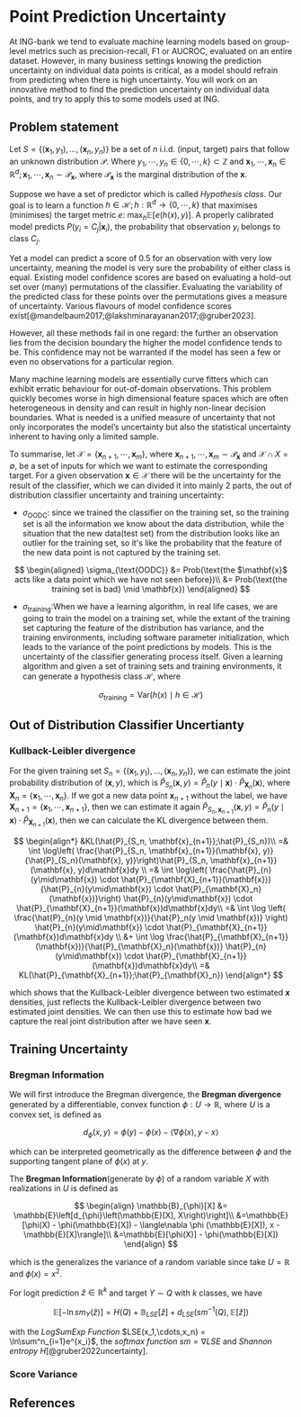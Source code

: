 # Point Prediction Uncertainty

At ING-bank we tend to evaluate machine learning models based on group-level metrics such as precision-recall, F1 or AUCROC, evaluated on an entire dataset.
However, in many business settings knowing the prediction uncertainty on individual data points is critical, as a model should refrain from predicting when there is high uncertainty. 
You will work on an innovative method to find the prediction uncertainty on individual data points, and try to apply this to some models used at ING.

## Problem statement

Let $S = \{(\mathbf{x}_1, y_1), \dots, (\mathbf{{x}}_n, y_n)\}$ be a set of $n$ i.i.d. (input, target) pairs that follow an unknown distribution $\mathcal{P}$.
Where $y_1, \cdots, y_n \in \{0, \cdots, k\} \subset \mathbb{Z}$ and $\mathbf{x}_1, \cdots, \mathbf{x}_n \in \mathbb{R}^{d}; \mathbf{x}_1, \cdots, \mathbf{x}_n \sim \mathcal{P}_{\mathbf{x}}$, where $\mathcal{P}_{\mathbf{x}}$ is the marginal distribution of the $\mathbf{x}$.

<!--$P:\mathbb{R}^d \times \{0, 1\} \to [0, 1]$ that maximises (minimises) the target metric $e$: -->

Suppose we have a set of predictor which is called *Hypothesis class*. Our goal is to learn a function $h \in \mathcal{H}; h: \mathbb{R}^{d} \to \{0, \cdots, k\}$ that maximises (minimises) the target metric $e$: $\operatorname{max}_{h}\mathbb{E}[e(h(x), y)]$. A properly calibrated model predicts $P(y_i = C_j | \mathbf{x}_i)$, the probability that observation $y_i$ belongs to class $C_j$.


Yet a model can predict a score of 0.5 for an observation with very low uncertainty, meaning the model is very sure the probability of either class is equal.
Existing model confidence scores are based on evaluating a hold-out set over (many) permutations of the classifier.
Evaluating the variability of the predicted class for these points over the permutations gives a measure of uncertainty.
Various flavours of model confidence scores exist[@mandelbaum2017;@lakshminarayanan2017;@gruber2023].


However, all these methods fail in one regard: the further an observation lies from the decision boundary the higher the model confidence tends to be.
This confidence may not be warranted if the model has seen a few or even no observations for a particular region.


Many machine learning models are essentially curve fitters which can exhibit erratic behaviour for out-of-domain observations.
This problem quickly becomes worse in high dimensional feature spaces which are often heterogeneous in density and can result in highly non-linear decision boundaries. 
What is needed is a unified measure of uncertainty that not only incorporates the model’s uncertainty but also the statistical uncertainty inherent to having only a limited sample.


To summarise, let $\mathcal{X} = \{ \mathbf{x}_{n+1}, \cdots, \mathbf{x}_{m} \}$, where $\mathbf{x}_{n+1}, \cdots, \mathbf{x}_{m} \sim \mathcal{P}_{\mathbf{x}}$ and $\mathcal{X} \cap X = \emptyset$, be a set of inputs for which we want to estimate the corresponding target.
For a given observation $\mathbf{x} \in \mathcal{X}$ there will be the uncertainty for the result of the classifier, which we can divided it into mainly 2 parts, the out of distribution classifier uncertainty and training uncertainty:


* $\sigma_{\mathrm{OODC}}$: since we trained the classifier on the training set, so the training set is all the information we know about the data distribution, while the situation that the new data(test set) from the distribution looks like an outlier for the training set, so it's like the probability that the feature of the new data point is not captured by the training set.

$$
\begin{aligned}
\sigma_{\text{OODC}} &= Prob(\text{the $\mathbf{x}$ acts like a data point which we have not seen before})\\
&= Prob(\text{the training set is bad} \mid \mathbf{x})
\end{aligned}
$$


* $\sigma_{\mathrm{training}}$:When we have a learning algorithm, in real life cases, we are going to train the model on a training set, while the extant of the training set capturing the feature of the distribution has variance, and the training environments, including software parameter initialization, which leads to the variance of the point predictions by models. This is the uncertainty of the classifier generating process itself. Given a learning algorithm and given a set of training sets and training environments, it can generate a hypothesis class $\mathcal{H}$, where 

$$
\sigma_{\mathrm{training}} = \mathrm{Var}(h(x) \mid h \in \mathcal{H})
$$

## Out of Distribution Classifier Uncertianty

### Kullback-Leibler divergence

For the given training set $S_n = \{(\mathbf{x}_1, y_1), \dots, (\mathbf{{x}}_n, y_n)\}$, we can estimate the joint probability distribution of $(\mathbf{x}, y)$, which is $\hat{P}_{S_n}(\mathbf{x}, y) = \hat{P}_n(y\mid\mathbf{x}) \cdot \hat{P}_{\mathbf{X}_n}(\mathbf{x})$, where $\mathbf{X}_n = \{ \mathbf{x}_1, \cdots, \mathbf{x}_n \}$. If we got a new data point $\mathbf{x}_{n+1}$ without the label, we have $\mathbf{X}_{n+1} = \{ \mathbf{x}_1, \cdots, \mathbf{x}_{n+1} \}$, then we can estimate it again $\hat{P}_{S_n,\mathbf{x}_{n+1}}(\mathbf{x}, y) = \hat{P}_{n}(y\mid\mathbf{x}) \cdot \hat{P}_{\mathbf{X}_{n+1}}(\mathbf{x})$, then we can calculate the  KL divergence between them.

$$
\begin{align*}
    &KL(\hat{P}_{S_n, \mathbf{x}_{n+1}};\hat{P}_{S_n})\\ =& \int \log\left( \frac{\hat{P}_{S_n, \mathbf{x}_{n+1}}(\mathbf{x}, y)}{\hat{P}_{S_n}(\mathbf{x}, y)}\right)\hat{P}_{S_n, \mathbf{x}_{n+1}}(\mathbf{x}, y)d\mathbf{x}dy \\
    =& \int \log\left( \frac{\hat{P}_{n}(y\mid\mathbf{x}) \cdot \hat{P}_{\mathbf{X}_{n+1}}(\mathbf{x})}{\hat{P}_{n}(y\mid\mathbf{x}) \cdot \hat{P}_{\mathbf{X}_n}(\mathbf{x})}\right) \hat{P}_{n}(y\mid\mathbf{x}) \cdot \hat{P}_{\mathbf{X}_{n+1}}(\mathbf{x})d\mathbf{x}dy\\
    =& \int \log \left( \frac{\hat{P}_{n}(y \mid \mathbf{x})}{\hat{P}_n(y \mid \mathbf{x})} \right) \hat{P}_{n}(y\mid\mathbf{x}) \cdot \hat{P}_{\mathbf{X}_{n+1}}(\mathbf{x})d\mathbf{x}dy \\
    &+ \int \log \frac{\hat{P}_{\mathbf{X}_{n+1}}(\mathbf{x})}{\hat{P}_{\mathbf{X}_n}(\mathbf{x})}  \hat{P}_{n}(y\mid\mathbf{x}) \cdot \hat{P}_{\mathbf{X}_{n+1}}(\mathbf{x})d\mathbf{x}dy\\
    =& KL(\hat{P}_{\mathbf{X}_{n+1}};\hat{P}_{\mathbf{X}_n})
\end{align*}
$$

 which shows that the Kullback-Leibler divergence between two estimated $\mathbf{x}$ densities, just reflects the Kullback-Leibler divergence between two estimated joint densities. We can then use this to estimate how bad we capture the real joint distribution after we have seen $\mathbf{x}$.

## Training Uncertainty

### Bregman Information

We will first introduce the Bregman divergence, the  **Bregman divergence** generated by a differentiable, convex function $\phi:U \to \mathbb{R}$, where $U$ is a convex set, is defined as

$$
d_{\phi}(x, y) = \phi(y) - \phi(x) - \langle\nabla \phi (x), y - x\rangle
$$

which can be interpreted geometrically as the difference between $\phi$ and the supporting tangent plane of $\phi(x)$ at $y$.

The **Bregman Information**(generate by $\phi$) of a random variable $X$ with realizations in $U$ is defined as

$$
\begin{align}
\mathbb{B}_{\phi}[X] &= \mathbb{E}\left[d_{\phi}\left(\mathbb{E}[X], X\right)\right]\\
&=\mathbb{E}[\phi(X) - \phi(\mathbb{E}[X]) - \langle\nabla \phi (\mathbb{E}[X]), x - \mathbb{E}[X]\rangle]\\
&=\mathbb{E}[\phi(X)] - \phi(\mathbb{E}[X])
\end{align}
$$

which is the generalizes the variance of a random variable since take $U = \mathbb{R}$ and $\phi(x) = x^2$.

For logit prediction $\hat{z} \in \mathbb{R}^k$ and target $Y \sim Q$ with $k$ classes, we have

$$
\mathbb{E}[-\ln sm_Y(\hat{z})] = H(Q) + \mathbb{B}_{LSE}[\hat{z}] + d_{LSE}(sm^{-1}(Q),\mathbb{E}[\hat{z}])
$$

with the *LogSumExp Function* $LSE(x_1,\cdots,x_n) = \ln\sum^n_{i=1}e^{x_i}$, the *softmax function* $sm = \nabla LSE$ and *Shannon entropy* $H$[@gruber2022uncertainty]. 

### Score Variance


## References


